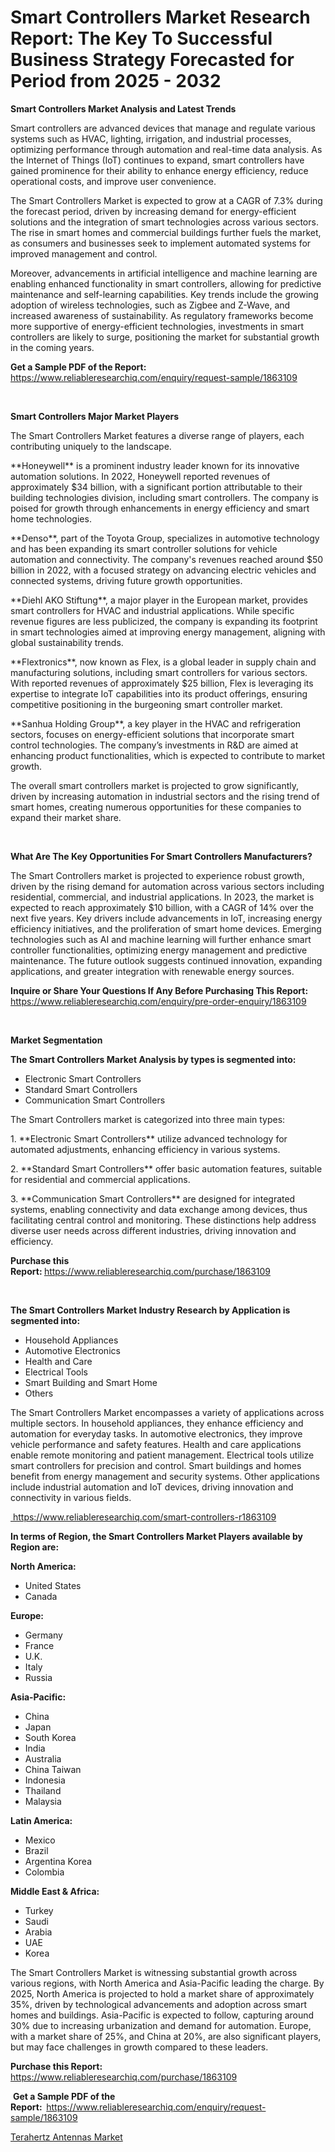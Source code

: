 <p><h1>Smart Controllers Market Research Report: The Key To Successful Business Strategy Forecasted for Period from 2025 - 2032</h1></p><p><strong>Smart Controllers Market Analysis and Latest Trends</strong></p>
<p><p>Smart controllers are advanced devices that manage and regulate various systems such as HVAC, lighting, irrigation, and industrial processes, optimizing performance through automation and real-time data analysis. As the Internet of Things (IoT) continues to expand, smart controllers have gained prominence for their ability to enhance energy efficiency, reduce operational costs, and improve user convenience.</p><p>The Smart Controllers Market is expected to grow at a CAGR of 7.3% during the forecast period, driven by increasing demand for energy-efficient solutions and the integration of smart technologies across various sectors. The rise in smart homes and commercial buildings further fuels the market, as consumers and businesses seek to implement automated systems for improved management and control. </p><p>Moreover, advancements in artificial intelligence and machine learning are enabling enhanced functionality in smart controllers, allowing for predictive maintenance and self-learning capabilities. Key trends include the growing adoption of wireless technologies, such as Zigbee and Z-Wave, and increased awareness of sustainability. As regulatory frameworks become more supportive of energy-efficient technologies, investments in smart controllers are likely to surge, positioning the market for substantial growth in the coming years.</p></p>
<p><strong>Get a Sample PDF of the Report:&nbsp;</strong> <a href="https://www.reliableresearchiq.com/enquiry/request-sample/1863109?utm_campaign=3068&utm_medium=2&utm_source=Github&utm_content=ia&utm_term=06042025&utm_id=smart-controllers">https://www.reliableresearchiq.com/enquiry/request-sample/1863109</a></p>
<p>&nbsp;</p>
<p><strong>Smart Controllers Major Market Players</strong></p>
<p><p>The Smart Controllers Market features a diverse range of players, each contributing uniquely to the landscape. </p><p>**Honeywell** is a prominent industry leader known for its innovative automation solutions. In 2022, Honeywell reported revenues of approximately $34 billion, with a significant portion attributable to their building technologies division, including smart controllers. The company is poised for growth through enhancements in energy efficiency and smart home technologies.</p><p>**Denso**, part of the Toyota Group, specializes in automotive technology and has been expanding its smart controller solutions for vehicle automation and connectivity. The company's revenues reached around $50 billion in 2022, with a focused strategy on advancing electric vehicles and connected systems, driving future growth opportunities.</p><p>**Diehl AKO Stiftung**, a major player in the European market, provides smart controllers for HVAC and industrial applications. While specific revenue figures are less publicized, the company is expanding its footprint in smart technologies aimed at improving energy management, aligning with global sustainability trends.</p><p>**Flextronics**, now known as Flex, is a global leader in supply chain and manufacturing solutions, including smart controllers for various sectors. With reported revenues of approximately $25 billion, Flex is leveraging its expertise to integrate IoT capabilities into its product offerings, ensuring competitive positioning in the burgeoning smart controller market.</p><p>**Sanhua Holding Group**, a key player in the HVAC and refrigeration sectors, focuses on energy-efficient solutions that incorporate smart control technologies. The company’s investments in R&D are aimed at enhancing product functionalities, which is expected to contribute to market growth.</p><p>The overall smart controllers market is projected to grow significantly, driven by increasing automation in industrial sectors and the rising trend of smart homes, creating numerous opportunities for these companies to expand their market share.</p></p>
<p>&nbsp;</p>
<p><strong>What Are The Key Opportunities For Smart Controllers Manufacturers?</strong></p>
<p><p>The Smart Controllers market is projected to experience robust growth, driven by the rising demand for automation across various sectors including residential, commercial, and industrial applications. In 2023, the market is expected to reach approximately $10 billion, with a CAGR of 14% over the next five years. Key drivers include advancements in IoT, increasing energy efficiency initiatives, and the proliferation of smart home devices. Emerging technologies such as AI and machine learning will further enhance smart controller functionalities, optimizing energy management and predictive maintenance. The future outlook suggests continued innovation, expanding applications, and greater integration with renewable energy sources.</p></p>
<p><strong>Inquire or Share Your Questions If Any Before Purchasing This Report:</strong> <a href="https://www.reliableresearchiq.com/enquiry/pre-order-enquiry/1863109?utm_campaign=3068&utm_medium=2&utm_source=Github&utm_content=ia&utm_term=06042025&utm_id=smart-controllers">https://www.reliableresearchiq.com/enquiry/pre-order-enquiry/1863109</a></p>
<p>&nbsp;</p>
<p><strong>Market Segmentation</strong></p>
<p><strong>The Smart Controllers Market Analysis by types is segmented into:</strong></p>
<p><ul><li>Electronic Smart Controllers</li><li>Standard Smart Controllers</li><li>Communication Smart Controllers</li></ul></p>
<p><p>The Smart Controllers market is categorized into three main types: </p><p>1. **Electronic Smart Controllers** utilize advanced technology for automated adjustments, enhancing efficiency in various systems. </p><p>2. **Standard Smart Controllers** offer basic automation features, suitable for residential and commercial applications. </p><p>3. **Communication Smart Controllers** are designed for integrated systems, enabling connectivity and data exchange among devices, thus facilitating central control and monitoring. These distinctions help address diverse user needs across different industries, driving innovation and efficiency.</p></p>
<p><strong>Purchase this Report:&nbsp;</strong><a href="https://www.reliableresearchiq.com/purchase/1863109?utm_campaign=3068&utm_medium=2&utm_source=Github&utm_content=ia&utm_term=06042025&utm_id=smart-controllers">https://www.reliableresearchiq.com/purchase/1863109</a></p>
<p>&nbsp;</p>
<p><strong>The Smart Controllers Market Industry Research by Application is segmented into:</strong></p>
<p><ul><li>Household Appliances</li><li>Automotive Electronics</li><li>Health and Care</li><li>Electrical Tools</li><li>Smart Building and Smart Home</li><li>Others</li></ul></p>
<p><p>The Smart Controllers Market encompasses a variety of applications across multiple sectors. In household appliances, they enhance efficiency and automation for everyday tasks. In automotive electronics, they improve vehicle performance and safety features. Health and care applications enable remote monitoring and patient management. Electrical tools utilize smart controllers for precision and control. Smart buildings and homes benefit from energy management and security systems. Other applications include industrial automation and IoT devices, driving innovation and connectivity in various fields.</p></p>
<p><a href="https://www.reliableresearchiq.com/smart-controllers-r1863109?utm_campaign=3068&utm_medium=2&utm_source=Github&utm_content=ia&utm_term=06042025&utm_id=smart-controllers">&nbsp;https://www.reliableresearchiq.com/smart-controllers-r1863109</a></p>
<p><strong>In terms of Region, the Smart Controllers Market Players available by Region are:</strong></p>
<p>
    <p> <strong> North America: </strong>
        <ul>
            <li>United States</li>
            <li>Canada</li>
        </ul>
        </p> 
    <p> <strong> Europe: </strong>
        <ul>
            <li>Germany</li>
            <li>France</li>
            <li>U.K.</li>
            <li>Italy</li>
            <li>Russia</li>
        </ul>
        </p> 
    <p> <strong> Asia-Pacific: </strong>
        <ul>
            <li>China</li>
            <li>Japan</li>
            <li>South Korea</li>
            <li>India</li>
            <li>Australia</li>
            <li>China Taiwan</li>
            <li>Indonesia</li>
            <li>Thailand</li>
            <li>Malaysia</li>
        </ul>
        </p> 
    <p> <strong> Latin America: </strong>
        <ul>
            <li>Mexico</li>
            <li>Brazil</li>
            <li>Argentina Korea</li>
            <li>Colombia</li>
        </ul>
        </p> 
    <p> <strong> Middle East & Africa: </strong>
        <ul>
            <li>Turkey</li>
            <li>Saudi</li>
            <li>Arabia</li>
            <li>UAE</li>
            <li>Korea</li>
        </ul>
    </p>
    </p>
<p><p>The Smart Controllers Market is witnessing substantial growth across various regions, with North America and Asia-Pacific leading the charge. By 2025, North America is projected to hold a market share of approximately 35%, driven by technological advancements and adoption across smart homes and buildings. Asia-Pacific is expected to follow, capturing around 30% due to increasing urbanization and demand for automation. Europe, with a market share of 25%, and China at 20%, are also significant players, but may face challenges in growth compared to these leaders.</p></p>
<p><strong>Purchase this Report: </strong><a href="https://www.reliableresearchiq.com/purchase/1863109?utm_campaign=3068&utm_medium=2&utm_source=Github&utm_content=ia&utm_term=06042025&utm_id=smart-controllers">https://www.reliableresearchiq.com/purchase/1863109</a></p>
<p>&nbsp;<strong>Get a Sample PDF of the Report:&nbsp;&nbsp;</strong><a href="https://www.reliableresearchiq.com/enquiry/request-sample/1863109?utm_campaign=3068&utm_medium=2&utm_source=Github&utm_content=ia&utm_term=06042025&utm_id=smart-controllers">https://www.reliableresearchiq.com/enquiry/request-sample/1863109</a></p>
<p><strong></strong></p>
<p><p><a href="https://github.com/ugurgyuri/Market-Research-Report-List-1/blob/main/terahertz-antennas-market.md?utm_campaign=3068&utm_medium=2&utm_source=Github&utm_content=ia&utm_term=06042025&utm_id=smart-controllers">Terahertz Antennas Market</a></p></p>